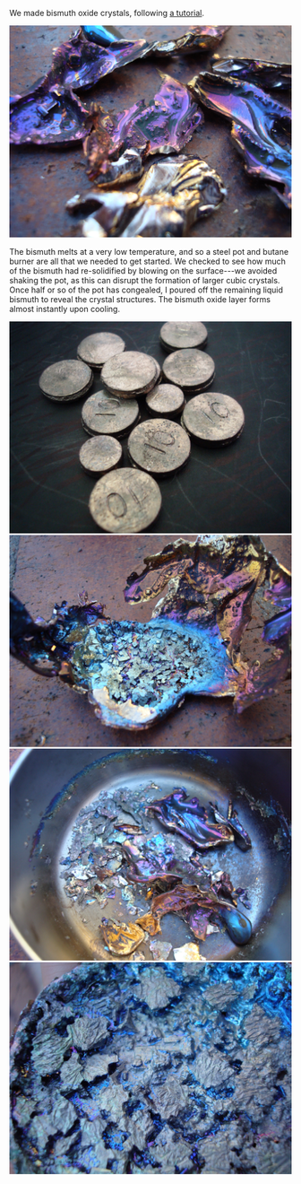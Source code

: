 
We made bismuth oxide crystals, following [a tutorial](https://www.popsci.com/diy/article/2004-11/grow-crystals-cup/).

![](./resources/shiny1.jpg) 

The bismuth melts at a very low temperature, and so a steel pot and butane burner are all that we needed to get started. We checked to see how much of the bismuth had re-solidified by blowing on the surface---we avoided shaking the pot, as this can disrupt the formation of larger cubic crystals. Once half or so of the pot has congealed, I poured off the remaining liquid bismuth to reveal the crystal structures. The bismuth oxide layer forms almost instantly upon cooling.

![](./resources/bismuthpellets.jpg) 
![](./resources/dsc00569.jpg) 
![](./resources/shiny_in_pot.jpg) 
![](./resources/dsc00567.jpg) 

